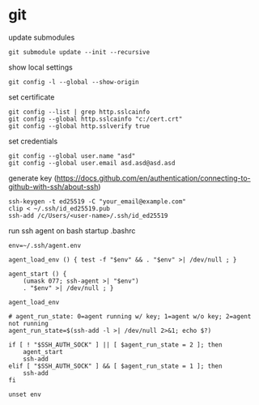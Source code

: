 # git

update submodules
```
git submodule update --init --recursive
```
show local settings
```
git config -l --global --show-origin
```
set certificate
```
git config --list | grep http.sslcainfo
git config --global http.sslcainfo "c:/cert.crt"
git config --global http.sslverify true
```
set credentials
```
git config --global user.name "asd"
git config --global user.email asd.asd@asd.asd
```

generate key (https://docs.github.com/en/authentication/connecting-to-github-with-ssh/about-ssh)
```
ssh-keygen -t ed25519 -C "your_email@example.com"
clip < ~/.ssh/id_ed25519.pub
ssh-add /c/Users/<user-name>/.ssh/id_ed25519

```

run ssh agent on bash startup .bashrc
```
env=~/.ssh/agent.env

agent_load_env () { test -f "$env" && . "$env" >| /dev/null ; }

agent_start () {
    (umask 077; ssh-agent >| "$env")
    . "$env" >| /dev/null ; }

agent_load_env

# agent_run_state: 0=agent running w/ key; 1=agent w/o key; 2=agent not running
agent_run_state=$(ssh-add -l >| /dev/null 2>&1; echo $?)

if [ ! "$SSH_AUTH_SOCK" ] || [ $agent_run_state = 2 ]; then
    agent_start
    ssh-add
elif [ "$SSH_AUTH_SOCK" ] && [ $agent_run_state = 1 ]; then
    ssh-add
fi

unset env
```
